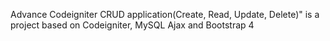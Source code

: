 Advance Codeigniter CRUD application(Create, Read, Update, Delete)" is a project based on Codeigniter, MySQL Ajax and Bootstrap 4 
